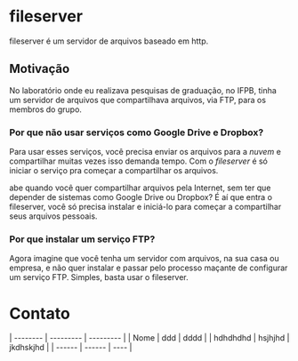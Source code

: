 # fileserver

fileserver é um servidor de arquivos baseado em http.
 
## Motivação

No laboratório onde eu realizava pesquisas de graduação, no IFPB, tinha um servidor de arquivos que compartilhava arquivos, via FTP, para os membros do grupo.

### Por que não usar serviços como Google Drive e Dropbox?

Para usar esses serviços, você precisa enviar os arquivos para a *nuvem* e compartilhar muitas vezes isso demanda tempo. Com o *fileserver* é só iniciar o serviço pra começar a compartilhar os arquivos.

abe quando você quer compartilhar arquivos pela Internet, sem ter que depender de sistemas como Google Drive ou Dropbox? É aí que entra o fileserver, você só precisa instalar e iniciá-lo para começar a compartilhar seus arquivos pessoais.

###  Por que instalar um serviço FTP?

Agora imagine que você tenha um servidor com arquivos, na sua casa ou empresa, e não quer instalar e passar pelo processo maçante de configurar um serviço FTP. Simples, basta usar o fileserver.

# Contato

| -------- | --------- | --------- |
| Nome | ddd | dddd |
| hdhdhdhd | hsjhjhd | jkdhskjhd |
| ------ | ------ | ---- |